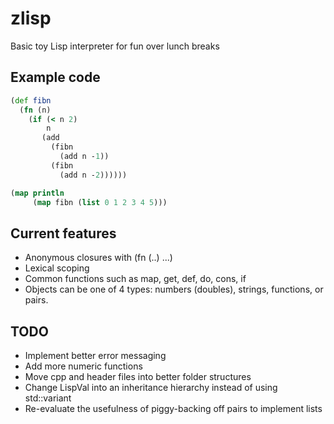 # zlisp
Basic toy Lisp interpreter for fun over lunch breaks

## Example code
```clojure
(def fibn 
  (fn (n) 
    (if (< n 2) 
        n 
       (add 
         (fibn 
           (add n -1))
         (fibn
           (add n -2))))))

(map println 
     (map fibn (list 0 1 2 3 4 5)))
```

## Current features
* Anonymous closures with (fn (..) ...)
* Lexical scoping
* Common functions such as map, get, def, do, cons, if
* Objects can be one of 4 types: numbers (doubles), strings, functions, or pairs. 


## TODO
* Implement better error messaging
* Add more numeric functions
* Move cpp and header files into better folder structures
* Change LispVal into an inheritance hierarchy instead of using std::variant
* Re-evaluate the usefulness of piggy-backing off pairs to implement lists
